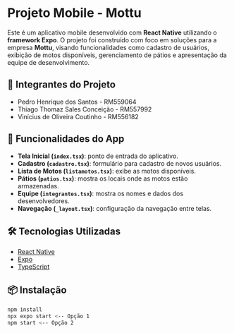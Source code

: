 # Projeto Mobile - Mottu

Este é um aplicativo mobile desenvolvido com **React Native** utilizando o **framework Expo**. O projeto foi construído com foco em soluções para a empresa **Mottu**, visando funcionalidades como cadastro de usuários, exibição de motos disponíveis, gerenciamento de pátios e apresentação da equipe de desenvolvimento.

## 👥 Integrantes do Projeto

- Pedro Henrique dos Santos - RM559064
- Thiago Thomaz Sales Conceição - RM557992
- Vinícius de Oliveira Coutinho - RM556182

## 📱 Funcionalidades do App

- **Tela Inicial (`index.tsx`)**: ponto de entrada do aplicativo.
- **Cadastro (`cadastro.tsx`)**: formulário para cadastro de novos usuários.
- **Lista de Motos (`listamotos.tsx`)**: exibe as motos disponíveis.
- **Pátios (`patios.tsx`)**: mostra os locais onde as motos estão armazenadas.
- **Equipe (`integrantes.tsx`)**: mostra os nomes e dados dos desenvolvedores.
- **Navegação (`_layout.tsx`)**: configuração da navegação entre telas.

## 🛠️ Tecnologias Utilizadas

- [React Native](https://reactnative.dev/)
- [Expo](https://expo.dev/)
- [TypeScript](https://www.typescriptlang.org/)

## 📦 Instalação

```bash
npm install
npx expo start <-- Opção 1
npm start <-- Opção 2
